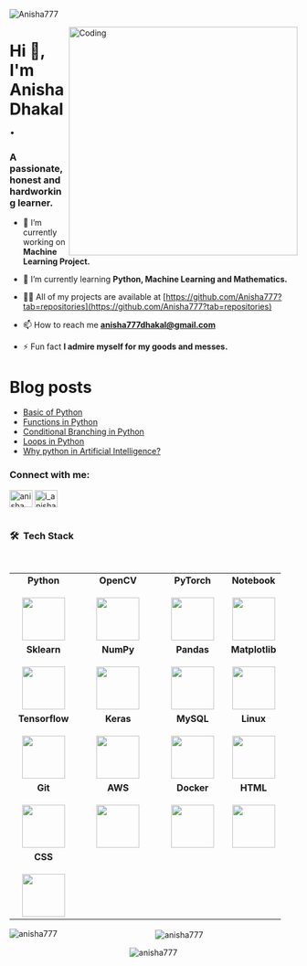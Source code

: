 <p align="left"> <img src="https://komarev.com/ghpvc/?username=Anisha777&label=Profile%20views&color=0e75b6&style=flat" alt="Anisha777" /> </p>

<img align="right" alt="Coding" width="400" src="https://user-images.githubusercontent.com/84864911/174634314-b08f561e-4746-4251-ab57-14e8a52ffb1b.gif">



<h1 align="left">Hi 👋, I'm Anisha Dhakal.</h1>
<h3 align="left">A passionate, honest and hardworking learner.</h3>

- 🔭 I’m currently working on **Machine Learning Project.**

- 🌱 I’m currently learning **Python, Machine Learning and Mathematics.**

- 👨‍💻 All of my projects are available at [https://github.com/Anisha777?tab=repositories](https://github.com/Anisha777?tab=repositories)

- 📫 How to reach me **anisha777dhakal@gmail.com**

- ⚡ Fun fact **I admire myself for my goods and messes.**
# Blog posts
<!-- BLOG-POST-LIST:START -->
- [Basic of Python](https://anisha777.github.io/AI-BLOG/programming/2022/07/08/My-Third-Blog.html)
- [Functions in Python](https://anisha777.github.io/AI-BLOG/programming/2022/07/08/My-Sixth-Blog.html)
- [Conditional Branching in Python](https://anisha777.github.io/AI-BLOG/programming/2022/07/08/My-Fourth-Blog.html)
- [Loops in Python](https://anisha777.github.io/AI-BLOG/programming/2022/07/08/My-Fifth-Blog.html)
- [Why python in Artificial Intelligence?](https://anisha777.github.io/AI-BLOG/programming/2022/06/22/My-Second-Post.html)
<!-- BLOG-POST-LIST:END -->

<h3 align="left">Connect with me:</h3>
<p align="left">
<a href="https://www.linkedin.com/in/anisha-dhakal/" target="blank"><img align="center" src="https://raw.githubusercontent.com/rahuldkjain/github-profile-readme-generator/master/src/images/icons/Social/facebook.svg" alt="anisha.dhakal.773776" height="30" width="40" /></a>
<a href="https://instagram.com/i_anishaaa" target="blank"><img align="center" src="https://raw.githubusercontent.com/rahuldkjain/github-profile-readme-generator/master/src/images/icons/Social/instagram.svg" alt="i_anishaaa" height="30" width="40" /></a>
</p>

#
<h3> 🛠 &nbsp;Tech Stack</h3>
<br/>
<center>
<table>
<tbody align="center">
 <tr>
   
<td align="center" width="25%">
<span><b><center>Python</center></b></span><br/> 
<img height=75px src="https://img.icons8.com/color/2x/python.png"> 
</td>

   
<td align="center" width="30%">
<span><b><center>OpenCV</center></b></span><br/>  
<img height=75px src="https://img.icons8.com/color/2x/opencv.png"> 
</td>

<td align="center" width="25%">
<span><b><center>PyTorch</center></b></span><br/> 
<img height=75px src="https://pytorch.org/assets/images/pytorch-logo.png"> 
</td>

<td align="center" width="25%">
<span><b><center>Notebook</center></b></span><br/>  
<img height=75px src="https://upload.wikimedia.org/wikipedia/commons/thumb/3/38/Jupyter_logo.svg/1200px-Jupyter_logo.svg.png"> 
</td>
</tr>

<tr> 
<td align="center" width="25%">
<span><b><center>Sklearn</center></b></span><br/> 
<img height=75px src="https://upload.wikimedia.org/wikipedia/commons/thumb/0/05/Scikit_learn_logo_small.svg/1200px-Scikit_learn_logo_small.svg.png"> 
</td>

<td align="center" width="25%">
<span><b><center>NumPy</center></b></span> <br/>
<img height=75px src="https://cdn.worldvectorlogo.com/logos/numpy.svg"> 
</td>

<td align="center" width="25%">
<span><b><center>Pandas</center></b></span> <br/>
<img height=75px src="https://cdn-icons-png.flaticon.com/512/6485/6485718.png"> 
</td>

<td align="center" width="25%">
<span><b><center>Matplotlib</center></b></span> <br/>
<img height=75px src="https://upload.wikimedia.org/wikipedia/commons/thumb/8/84/Matplotlib_icon.svg/1200px-Matplotlib_icon.svg.png"/>                             
</td>

</tr>

<tr>
<td align="center" width="25%">
<span><b><center>Tensorflow</center></b></span> <br/>
<img height=75px src="https://miro.medium.com/max/957/0*69C0hxf9NluTCPVl.png">
</td> 

<td align="center" width="25%">
<span><b><center>Keras</center></b></span> <br/>
<img height=75px src="https://upload.wikimedia.org/wikipedia/commons/thumb/a/ae/Keras_logo.svg/1200px-Keras_logo.svg.png"> 
</td>

<td align="center" width="25%">
<span><b><center>MySQL</center></b></span> <br/>
<img height=75px src="https://img.icons8.com/color/48/000000/mysql.png"/>
</td>

<td align="center" width="25%">
<span><b><center>Linux</center></b></span> <br/>
<img height=75px src="https://img.icons8.com/color/344/linux--v1.png"/>
</td>

</td>

</tr>
<tr>

<td align="center" width="25%">
<span><b><center>Git</center></b></span> <br/>
<img height=75px src="https://img.icons8.com/ios-glyphs/2x/github-2.png"> 
</td>
    
<td align="center" width="25%">
<span><b><center>AWS</center></b></span> <br/>
<img height=75px src="https://img.icons8.com/color/344/amazon-web-services.png"> 
</td>
    
<td align="center" width="25%">
<span><b><center>Docker</center></b></span> <br/>
<img height=75px src="https://img.icons8.com/color/344/docker.png"> 
</td>
 
<td align="center" width="25%">
<span><b><center>HTML</center></b></span> <br/>
<img height=75px src="https://www.freepnglogos.com/uploads/html5-logo-png/html5-logo-html-logo-0.png"> 
</td>   
</tr>
 
<tr>
<td align="center" width="25%">
<span><b><center>CSS</center></b></span> <br/>
<img height=75px src="https://www.freepnglogos.com/uploads/html5-logo-png/html5-logo-css-logo-png-transparent-svg-vector-bie-supply-9.png"> 
</td>
</tr>

</tbody>
</table>

 

<p><img align="left" src="https://github-readme-stats.vercel.app/api/top-langs?username=anisha777&show_icons=true&locale=en&layout=compact" alt="anisha777" /></p>

<p>&nbsp;<img align="center" src="https://github-readme-stats.vercel.app/api?username=anisha777&show_icons=true&locale=en" alt="anisha777" /></p>

<p><img align="center" src="https://github-readme-streak-stats.herokuapp.com/?user=anisha777&" alt="anisha777" /></p>

